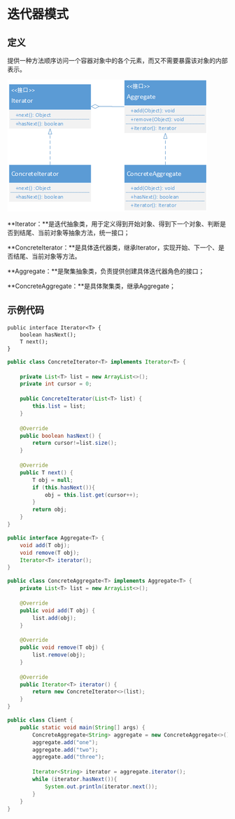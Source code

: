# 迭代器模式

## 定义
提供一种方法顺序访问一个容器对象中的各个元素，而又不需要暴露该对象的内部表示。

![](./res/iterator.png)

**Iterator：**是迭代抽象类，用于定义得到开始对象、得到下一个对象、判断是否到结尾、当前对象等抽象方法，统一接口；

**ConcreteIterator：**是具体迭代器类，继承Iterator，实现开始、下一个、是否结尾、当前对象等方法。

**Aggregate：**是聚集抽象类，负责提供创建具体迭代器角色的接口；

**ConcreteAggregate：**是具体聚集类，继承Aggregate；





## 示例代码

```
public interface Iterator<T> {
    boolean hasNext();
    T next();
}
```

```java
public class ConcreteIterator<T> implements Iterator<T> {

    private List<T> list = new ArrayList<>();
    private int cursor = 0;

    public ConcreteIterator(List<T> list) {
        this.list = list;
    }

    @Override
    public boolean hasNext() {
        return cursor!=list.size();
    }

    @Override
    public T next() {
        T obj = null;
        if (this.hasNext()){
            obj = this.list.get(cursor++);
        }
        return obj;
    }
}
```

```java
public interface Aggregate<T> {
    void add(T obj);
    void remove(T obj);
    Iterator<T> iterator();
}
```

```java
public class ConcreteAggregate<T> implements Aggregate<T> {
    private List<T> list = new ArrayList<>();

    @Override
    public void add(T obj) {
        list.add(obj);
    }

    @Override
    public void remove(T obj) {
        list.remove(obj);
    }

    @Override
    public Iterator<T> iterator() {
        return new ConcreteIterator<>(list);
    }
}
```

```java
public class Client {
    public static void main(String[] args) {
        ConcreteAggregate<String> aggregate = new ConcreteAggregate<>();
        aggregate.add("one");
        aggregate.add("two");
        aggregate.add("three");

        Iterator<String> iterator = aggregate.iterator();
        while (iterator.hasNext()){
            System.out.println(iterator.next());
        }
    }
}
```